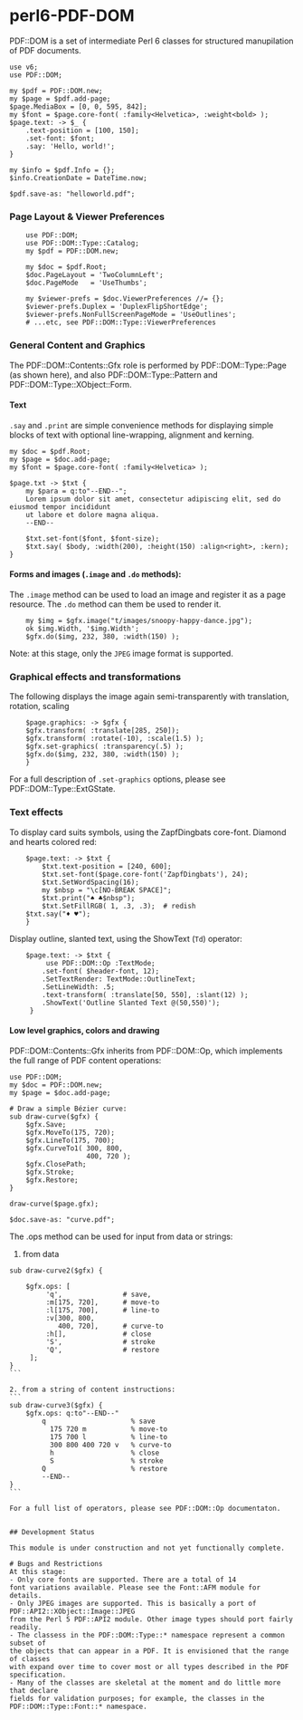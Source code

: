 # perl6-PDF-DOM

PDF::DOM is a set of intermediate Perl 6 classes for structured manupilation of PDF documents.

```
use v6;
use PDF::DOM;

my $pdf = PDF::DOM.new;
my $page = $pdf.add-page;
$page.MediaBox = [0, 0, 595, 842];
my $font = $page.core-font( :family<Helvetica>, :weight<bold> );
$page.text: -> $_ {
    .text-position = [100, 150];
    .set-font: $font;
    .say: 'Hello, world!';
}

my $info = $pdf.Info = {};
$info.CreationDate = DateTime.now;

$pdf.save-as: "helloworld.pdf";
```

### Page Layout & Viewer Preferences
```
    use PDF::DOM;
    use PDF::DOM::Type::Catalog;
    my $pdf = PDF::DOM.new;

    my $doc = $pdf.Root;
    $doc.PageLayout = 'TwoColumnLeft';
    $doc.PageMode   = 'UseThumbs';

    my $viewer-prefs = $doc.ViewerPreferences //= {};
    $viewer-prefs.Duplex = 'DuplexFlipShortEdge';
    $viewer-prefs.NonFullScreenPageMode = 'UseOutlines';
    # ...etc, see PDF::DOM::Type::ViewerPreferences
```

### General Content and Graphics

The PDF::DOM::Contents::Gfx role is performed by PDF::DOM::Type::Page (as shown here), and also PDF::DOM::Type::Pattern and PDF::DOM::Type::XObject::Form.

#### Text

`.say` and `.print` are simple convenience methods for displaying simple blocks of text with optional line-wrapping, alignment and kerning.

```
my $doc = $pdf.Root;
my $page = $doc.add-page;
my $font = $page.core-font( :family<Helvetica> );

$page.txt -> $txt {
    my $para = q:to"--END--";
    Lorem ipsum dolor sit amet, consectetur adipiscing elit, sed do eiusmod tempor incididunt
    ut labore et dolore magna aliqua.
    --END--
            
    $txt.set-font($font, $font-size);
    $txt.say( $body, :width(200), :height(150) :align<right>, :kern);
}
```

#### Forms and images (`.image` and  `.do` methods):

The `.image` method can be used to load an image and register it as a page resource.
The `.do` method can them be used to render it.

```
	my $img = $gfx.image("t/images/snoopy-happy-dance.jpg");
	ok $img.Width, '$img.Width';
	$gfx.do($img, 232, 380, :width(150) );
```

Note: at this stage, only the `JPEG` image format is supported.

### Graphical effects and transformations

The following displays the image again semi-transparently with translation, rotation, scaling

```
    $page.graphics: -> $gfx {
	$gfx.transform( :translate[285, 250]);
	$gfx.transform( :rotate(-10), :scale(1.5) );
	$gfx.set-graphics( :transparency(.5) );
	$gfx.do($img, 232, 380, :width(150) );
    }
```

For a full description of `.set-graphics` options, please see PDF::DOM::Type::ExtGState.

### Text effects

To display card suits symbols, using the ZapfDingbats core-font. Diamond and hearts colored red:

```
    $page.text: -> $txt {
        $txt.text-position = [240, 600];
        $txt.set-font($page.core-font('ZapfDingbats'), 24);
        $txt.SetWordSpacing(16);
        my $nbsp = "\c[NO-BREAK SPACE]";
        $txt.print("♠ ♣$nbsp");
        $txt.SetFillRGB( 1, .3, .3);  # redish
	$txt.say("♦ ♥");
    }
```

Display outline, slanted text, using the ShowText (`Td`) operator:

```
    $page.text: -> $txt {
         use PDF::DOM::Op :TextMode;
        .set-font( $header-font, 12);
        .SetTextRender: TextMode::OutlineText;
        .SetLineWidth: .5;
        .text-transform( :translate[50, 550], :slant(12) );
        .ShowText('Outline Slanted Text @(50,550)');
     }
```

#### Low level graphics, colors and drawing

PDF::DOM::Contents::Gfx inherits from PDF::DOM::Op, which implements the full range of PDF content operations:

```
use PDF::DOM;
my $doc = PDF::DOM.new;
my $page = $doc.add-page;

# Draw a simple Bézier curve:
sub draw-curve($gfx) {
    $gfx.Save;
    $gfx.MoveTo(175, 720);
    $gfx.LineTo(175, 700);
    $gfx.CurveTo1( 300, 800, 
                   400, 720 );
    $gfx.ClosePath;
    $gfx.Stroke;
    $gfx.Restore;
}

draw-curve($page.gfx);

$doc.save-as: "curve.pdf";
```
The .ops method can be used for input from data or strings:

1. from data
````
sub draw-curve2($gfx) {

    $gfx.ops: [
         'q',               # save,
         :m[175, 720],      # move-to
         :l[175, 700],      # line-to 
         :v[300, 800,
            400, 720],      # curve-to
         :h[],              # close
         'S',               # stroke
         'Q',               # restore
     ];
}
```

2. from a string of content instructions:
```
sub draw-curve3($gfx) {
    $gfx.ops: q:to"--END--"
        q                     % save
          175 720 m           % move-to
          175 700 l           % line-to
          300 800 400 720 v   % curve-to
          h                   % close
          S                   % stroke
        Q                     % restore
        --END--
}
```

For a full list of operators, please see PDF::DOM::Op documentaton.


## Development Status

This module is under construction and not yet functionally complete.

# Bugs and Restrictions
At this stage:
- Only core fonts are supported. There are a total of 14
font variations available. Please see the Font::AFM module for details.
- Only JPEG images are supported. This is basically a port of PDF::API2::XObject::Image::JPEG
from the Perl 5 PDF::API2 module. Other image types should port fairly readily.
- The classess in the PDF::DOM::Type::* namespace represent a common subset of
the objects that can appear in a PDF. It is envisioned that the range of classes
with expand over time to cover most or all types described in the PDF specification.
- Many of the classes are skeletal at the moment and do little more that declare
fields for validation purposes; for example, the classes in the PDF::DOM::Type::Font::* namespace.
